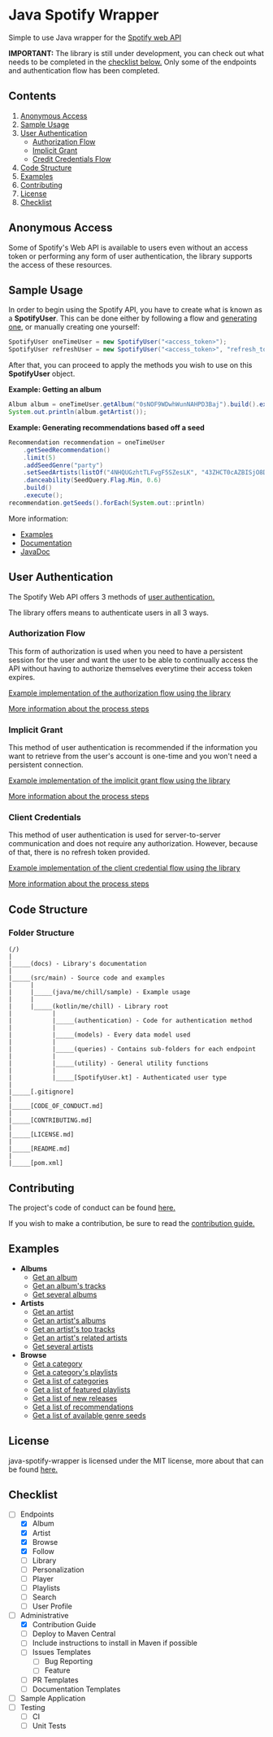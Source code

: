 # Java Spotify Wrapper
Simple to use Java wrapper for the [Spotify web API](https://developer.spotify.com/documentation/web-api/)

**IMPORTANT:** The library is still under development, you can check out what needs to be completed in the [checklist below.](https://github.com/woojiahao/java-spotify-wrapper#checklist) Only some of the endpoints and authentication flow has been 
completed.

## Contents
1. [Anonymous Access](https://github.com/woojiahao/java-spotify-wrapper#anonymous-access)
2. [Sample Usage](https://github.com/woojiahao/java-spotify-wrapper#sample-usage)
3. [User Authentication](https://github.com/woojiahao/java-spotify-wrapper#user-authentication)
   * [Authorization Flow](https://github.com/woojiahao/java-spotify-wrapper#authorization-flow)
   * [Implicit Grant](https://github.com/woojiahao/java-spotify-wrapper#implicit-grant)
   * [Credit Credentials Flow](https://github.com/woojiahao/java-spotify-wrapper#client-credentials-flow)
4. [Code Structure](https://github.com/woojiahao/java-spotify-wrapper#code-structure)
5. [Examples](https://github.com/woojiahao/java-spotify-wrapper#examples)
6. [Contributing](https://github.com/woojiahao/java-spotify-wrapper#contributing)
7. [License](https://github.com/woojiahao/java-spotify-wrapper#license)
8. [Checklist](https://github.com/woojiahao/java-spotify-wrapper#checklist)

## Anonymous Access
Some of Spotify's Web API is available to users even without an access token or performing any form of user authentication,
the library supports the access of these resources.

## Sample Usage
In order to begin using the Spotify API, you have to create what is known as a **SpotifyUser**. This can be done either 
by following a flow and [generating one](https://woojiahao.github.io/java-spotify-wrapper/#/authentication_guide), or 
manually creating one yourself:

```java
SpotifyUser oneTimeUser = new SpotifyUser("<access_token>");
SpotifyUser refreshUser = new SpotifyUser("<access_token>", "refresh_token");
```

After that, you can proceed to apply the methods you wish to use on this **SpotifyUser** object.

**Example: Getting an album**

```java
Album album = oneTimeUser.getAlbum("0sNOF9WDwhWunNAHPD3Baj").build().execute();
System.out.println(album.getArtist());
```

**Example: Generating recommendations based off a seed**

```java
Recommendation recommendation = oneTimeUser
    .getSeedRecommendation()
    .limit(5)
    .addSeedGenre("party")
    .setSeedArtists(listOf("4NHQUGzhtTLFvgF5SZesLK", "43ZHCT0cAZBISjO8DG9PnE"))
    .danceability(SeedQuery.Flag.Min, 0.6)
    .build()
    .execute();
recommendation.getSeeds().forEach(System.out::println)
```

More information:

* [Examples](https://github.com/woojiahao/java-spotify-wrapper/tree/master/examples)
* [Documentation](https://woojiahao.github.io/java-spotify-wrapper/)
* [JavaDoc]()

## User Authentication
The Spotify Web API offers 3 methods of [user authentication.](https://developer.spotify.com/documentation/general/guides/authorization-guide/)

The library offers means to authenticate users in all 3 ways. 

### Authorization Flow
This form of authorization is used when you need to have a persistent session for the user and want the user to be 
able to continually access the API without having to authorize themselves everytime their access token expires.

[Example implementation of the authorization flow using the library](https://github.com/woojiahao/java-spotify-wrapper/blob/master/examples/AuthorizationFlowDemo.java)

[More information about the process steps](https://woojiahao.github.io/java-spotify-wrapper/#/authentication_guide?id=authorization-flow)

### Implicit Grant
This method of user authentication is recommended if the information you want to retrieve from the user's account is 
one-time and you won't need a persistent connection.

[Example implementation of the implicit grant flow using the library](https://github.com/woojiahao/java-spotify-wrapper/blob/master/examples/ImplicitGrantDemo.java)

[More information about the process steps](https://woojiahao.github.io/java-spotify-wrapper/#/authentication_guide?id=implicit-grant)

### Client Credentials
This method of user authentication is used for server-to-server communication and does not require any authorization. 
However, because of that, there is no refresh token provided.

[Example implementation of the client credential flow using the library](https://github.com/woojiahao/java-spotify-wrapper/blob/master/examples/ClientCredentialFlowDemo.java)

[More information about the process steps](https://woojiahao.github.io/java-spotify-wrapper/#/authentication_guide?id=client-credential-flow)

## Code Structure
### Folder Structure
```
(/)
|
|_____(docs) - Library's documentation
|
|_____(src/main) - Source code and examples
|     |
|     |_____(java/me/chill/sample) - Example usage  
|     |
|     |_____(kotlin/me/chill) - Library root
|           |
|           |_____(authentication) - Code for authentication method
|           |
|           |_____(models) - Every data model used
|           |
|           |_____(queries) - Contains sub-folders for each endpoint
|           |
|           |_____(utility) - General utility functions
|           |
|           |_____[SpotifyUser.kt] - Authenticated user type
|  
|_____[.gitignore]
|
|_____[CODE_OF_CONDUCT.md] 
|
|_____[CONTRIBUTING.md] 
|
|_____[LICENSE.md] 
|
|_____[README.md] 
|
|_____[pom.xml] 
```

## Contributing
The project's code of conduct can be found [here.](https://github.com/woojiahao/java-spotify-wrapper/blob/master/CODE_OF_CONDUCT.md)

If you wish to make a contribution, be sure to read the [contribution guide.](https://github.com/woojiahao/java-spotify-wrapper/blob/master/CONTRIBUTING.md)

## Examples

* **Albums**
    * [Get an album](https://github.com/woojiahao/java-spotify-wrapper/blob/b6b593ac15988109763cf94cb48c171fd6ecf2a6/src/main/java/me/chill/sample/AlbumQueryDemo.java#L37)
    * [Get an album's tracks](https://github.com/woojiahao/java-spotify-wrapper/blob/b6b593ac15988109763cf94cb48c171fd6ecf2a6/src/main/java/me/chill/sample/AlbumQueryDemo.java#L40)
    * [Get several albums](https://github.com/woojiahao/java-spotify-wrapper/blob/b6b593ac15988109763cf94cb48c171fd6ecf2a6/src/main/java/me/chill/sample/AlbumQueryDemo.java#L43)
* **Artists**
    * [Get an artist](https://github.com/woojiahao/java-spotify-wrapper/blob/d2d99b8a0cdee55f5399134709f5d8018307790d/src/main/java/me/chill/sample/ArtistQueryDemo.java#L39)
    * [Get an artist's albums](https://github.com/woojiahao/java-spotify-wrapper/blob/d2d99b8a0cdee55f5399134709f5d8018307790d/src/main/java/me/chill/sample/ArtistQueryDemo.java#L42)
    * [Get an artist's top tracks](https://github.com/woojiahao/java-spotify-wrapper/blob/d2d99b8a0cdee55f5399134709f5d8018307790d/src/main/java/me/chill/sample/ArtistQueryDemo.java#L45)
    * [Get an artist's related artists](https://github.com/woojiahao/java-spotify-wrapper/blob/d2d99b8a0cdee55f5399134709f5d8018307790d/src/main/java/me/chill/sample/ArtistQueryDemo.java#L48)
    * [Get several artists](https://github.com/woojiahao/java-spotify-wrapper/blob/d2d99b8a0cdee55f5399134709f5d8018307790d/src/main/java/me/chill/sample/ArtistQueryDemo.java#L51)
* **Browse**
    * [Get a category](https://github.com/woojiahao/java-spotify-wrapper/blob/d2d99b8a0cdee55f5399134709f5d8018307790d/src/main/java/me/chill/sample/BrowseQueryDemo.java#L37)
    * [Get a category's playlists](https://github.com/woojiahao/java-spotify-wrapper/blob/d2d99b8a0cdee55f5399134709f5d8018307790d/src/main/java/me/chill/sample/BrowseQueryDemo.java#L40)
    * [Get a list of categories](https://github.com/woojiahao/java-spotify-wrapper/blob/d2d99b8a0cdee55f5399134709f5d8018307790d/src/main/java/me/chill/sample/BrowseQueryDemo.java#L43)
    * [Get a list of featured playlists](https://github.com/woojiahao/java-spotify-wrapper/blob/d2d99b8a0cdee55f5399134709f5d8018307790d/src/main/java/me/chill/sample/BrowseQueryDemo.java#L46)
    * [Get a list of new releases](https://github.com/woojiahao/java-spotify-wrapper/blob/d2d99b8a0cdee55f5399134709f5d8018307790d/src/main/java/me/chill/sample/BrowseQueryDemo.java#L49)
    * [Get a list of recommendations](https://github.com/woojiahao/java-spotify-wrapper/blob/d2d99b8a0cdee55f5399134709f5d8018307790d/src/main/java/me/chill/sample/BrowseQueryDemo.java#L52)
    * [Get a list of available genre seeds](https://github.com/woojiahao/java-spotify-wrapper/blob/d2d99b8a0cdee55f5399134709f5d8018307790d/src/main/java/me/chill/sample/BrowseQueryDemo.java#L67)

## License
java-spotify-wrapper is licensed under the MIT license, more about that can be found [here.](https://opensource.org/licenses/MIT)

## Checklist
* [ ] Endpoints
    * [X] Album
    * [X] Artist
    * [X] Browse
    * [X] Follow
    * [ ] Library
    * [ ] Personalization
    * [ ] Player
    * [ ] Playlists
    * [ ] Search
    * [ ] User Profile 
* [ ] Administrative
    * [X] Contribution Guide
    * [ ] Deploy to Maven Central
    * [ ] Include instructions to install in Maven if possible
    * [ ] Issues Templates
        * [ ] Bug Reporting
        * [ ] Feature
    * [ ] PR Templates
    * [ ] Documentation Templates
* [ ] Sample Application
* [ ] Testing
    * [ ] CI
    * [ ] Unit Tests